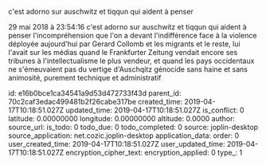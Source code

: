 c\'est adorno sur auschwitz et tiqqun qui aident à penser

29 mai 2018 à 23:54:16
c\'est adorno sur auschwitz et tiqqun qui aident à penser
l\'incompréhension que l\'on a devant l\'indifférence face à la violence
déployée aujourd\'hui par Gerard Collomb et les migrants et le reste,
lui l\'avait sur les médias quand le Frankfurter Zeitung vendait encore
ses tribunes à l\'intellectualisme le plus vendeur, et quand les pays
occidentaux ne s\'émeuvaient pas du vertige d\'Auschqitz génocide sans
haine et sans animosité, purement technique et administratif


id: e16b0bce1ca34541a9d53d472733f43d
parent_id: 70c2caf3edac499481b2f26cabe317be
created_time: 2019-04-17T10:18:51.027Z
updated_time: 2019-04-17T10:18:51.027Z
is_conflict: 0
latitude: 0.00000000
longitude: 0.00000000
altitude: 0.0000
author: 
source_url: 
is_todo: 0
todo_due: 0
todo_completed: 0
source: joplin-desktop
source_application: net.cozic.joplin-desktop
application_data: 
order: 0
user_created_time: 2019-04-17T10:18:51.027Z
user_updated_time: 2019-04-17T10:18:51.027Z
encryption_cipher_text: 
encryption_applied: 0
type_: 1